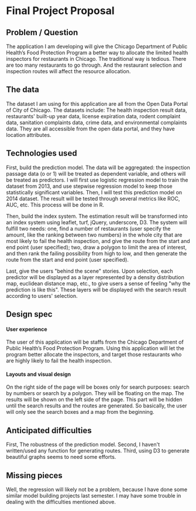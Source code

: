 # Final Project Proposal

## Problem / Question

The application I am developing will give the Chicago Department of Public
Health’s Food Protection Program a better way to allocate the limited health
inspectors for restaurants in Chicago.
The traditional way is tedious. There are too many restaurants to go through.
And the restaurant selection and inspection routes will affect the resource allocation.


## The data

The dataset I am using for this application are all from the Open Data Portal
of City of Chicago. The datasets include: The health inspection result data,  
restaurants' built-up year data, license expiration data, rodent complaint data,
sanitation complaints data, crime data, and environmental complaints data. They
are all accessible from the open data portal, and they have location attributes.


## Technologies used

First, build the prediction model. The data will be aggregated: the inspection
passage data (o or 1) will be treated as dependent variable, and others will be
treated as predictors. I will first use logistic regression model to train the
dataset from 2013, and use stepwise regression model to keep those statistically
significant variables. Then, I will test this prediction model on 2014 dataset.
The result will be tested through several metrics like ROC, AUC, etc. This
process will be done in R.

Then, build the index system. The estimation result will be transformed into an
index system using leaflet, turf, jQuery, underscore, D3. The system will fulfill
two needs: one, find a number of restaurants (user specify the amount, like the
ranking between two numbers) in the whole city that are most likely to fail the
health inspection, and give the route from the start and end point (user specified);
two, draw a polygon to limit the area of interest, and then rank the failing possibility
from high to low, and then generate the route from the start and end point (user specified).

Last, give the users "behind the scene" stories. Upon selection, each predictor will
be displayed as a layer represented by a density distribution map, euclidean distance
map, etc., to give users a sense of feeling "why the prediction is like this". These
layers will be displayed with the search result according to users' selection.

## Design spec

#### User experience

The user of this application will be staffs from the Chicago Department of Public
Health’s Food Protection Program.
Using this application will let the program better allocate the inspectors, and
target those restaurants who are highly likely to fail the health inspection.

#### Layouts and visual design

On the right side of the page will be boxes only for search purposes: search by
numbers or search by a polygon. They will be floating on the map.
The results will be shown on the left side of the page. This part will be hidden
until the search results and the routes are generated.
So basically, the user will only see the search boxes and a map from the beginning.


## Anticipated difficulties

First, The robustness of the prediction model. Second, I haven't written/used
any function for generating routes. Third, using D3 to generate beautiful graphs
seems to need some efforts.


## Missing pieces

Well, the regression will likely not be a problem, because I have done some similar
model building projects last semester. I may have some trouble in dealing with the
difficulties mentioned above.
